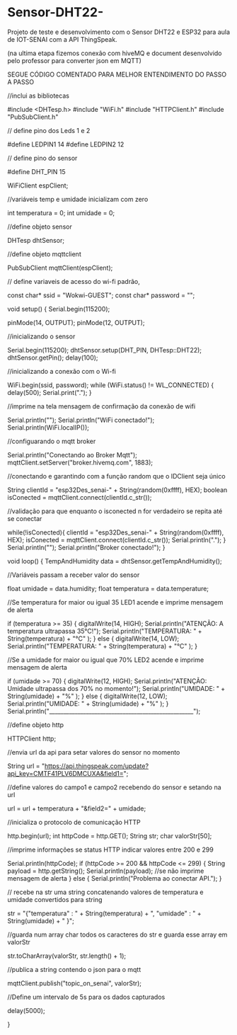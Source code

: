 # Sensor-DHT22-
Projeto de teste e desenvolvimento com o Sensor DHT22 e ESP32 para aula de IOT-SENAI com a API  ThingSpeak.

(na ultima etapa fizemos conexão com hiveMQ e document desenvolvido pelo professor para converter json em MQTT)

SEGUE CÓDIGO COMENTADO PARA MELHOR ENTENDIMENTO DO PASSO A PASSO 



//inclui as bibliotecas

#include <DHTesp.h>
#include "WiFi.h"
#include "HTTPClient.h"
#include "PubSubClient.h"

// define pino dos Leds 1 e 2

#define LEDPIN1 14
#define LEDPIN2 12

// define pino do sensor

#define DHT_PIN 15

WiFiClient espClient;

//variáveis temp e umidade inicializam com zero

int temperatura = 0;
int umidade = 0;

//define objeto sensor

DHTesp dhtSensor;

//define objeto mqttclient

PubSubClient mqttClient(espClient);

// define variaveis de acesso do wi-fi padrão,

const char* ssid = "Wokwi-GUEST";
const char* password = "";


void setup() {
  Serial.begin(115200);

  pinMode(14, OUTPUT);
  pinMode(12, OUTPUT);

  //inicializando o sensor
  
  Serial.begin(115200);
  dhtSensor.setup(DHT_PIN, DHTesp::DHT22);
  dhtSensor.getPin();
  delay(100);

  //inicializando a conexão com o Wi-fi
  
  WiFi.begin(ssid, password);
  while (WiFi.status() != WL_CONNECTED) {
    delay(500);
    Serial.print(".");
  }
  
  //imprime na tela mensagem de confirmação da conexão de wifi
  
  Serial.println("");
  Serial.println("WiFi conectado!");
  Serial.println(WiFi.localIP());

  //configuarando o mqtt broker
  
  Serial.println("Conectando ao Broker Mqtt");
  mqttClient.setServer("broker.hivemq.com", 1883);

  //conectando e garantindo com a função random que o IDClient seja único 
  
  String clientId = "esp32Des_senai-" + String(random(0xffff), HEX);
  boolean isConected = mqttClient.connect(clientId.c_str());

  //validação para que enquanto o isconected n for verdadeiro se repita até se conectar
  
  while(!isConected){
    clientId = "esp32Des_senai-" + String(random(0xffff), HEX);
    isConected = mqttClient.connect(clientId.c_str());
    Serial.println(".");
    }
  Serial.println("");
  Serial.println("Broker conectado!");
}

void loop() {
  TempAndHumidity data = dhtSensor.getTempAndHumidity();

  //Variáveis passam a receber valor do sensor
  
  float umidade = data.humidity;
  float temperatura = data.temperature;

  //Se temperatura for maior ou igual 35 LED1 acende e imprime mensagem de alerta
  
  if (temperatura >= 35) {
    digitalWrite(14, HIGH);
    Serial.println("ATENÇÃO: A temperatura ultrapassa 35°C!");
    Serial.println("TEMPERATURA: " + String(temperatura) + "°C" );
  } else {
    digitalWrite(14, LOW);
    Serial.println("TEMPERATURA: " + String(temperatura) + "°C" );
  }

  //Se a umidade for maior ou igual que 70% LED2 acende e imprime mensagem de alerta
  
  if (umidade >= 70) {
    digitalWrite(12, HIGH);
    Serial.println("ATENÇÃO: Umidade ultrapassa dos 70% no momento!");
    Serial.println("UMIDADE: " + String(umidade) + "%" );
  } else {
    digitalWrite(12, LOW);
    Serial.println("UMIDADE: " + String(umidade) + "%" );
  }
  Serial.println("___________________________________________________");

  //define objeto http
  
  HTTPClient http;

  //envia url da api para setar valores do sensor no momento
  
  String url = "https://api.thingspeak.com/update?api_key=CMTF41PLV6DMCUXA&field1=";

  //define valores do campo1 e campo2 recebendo do sensor e setando na url
  
  url = url + temperatura + "&field2=" + umidade;

  //inicializa o protocolo de comunicação HTTP
  
  http.begin(url);
  int httpCode = http.GET();
  String str;
  char valorStr[50];

  //imprime informações se status HTTP indicar valores entre 200 e 299
  
  Serial.println(httpCode);
  if (httpCode >= 200 && httpCode <= 299) {
    String payload = http.getString();
    Serial.println(payload);
    //se não imprime mensagem de alerta
  } else {
    Serial.println("Problema ao conectar API.");
  }

  // recebe na str uma string concatenando valores de temperatura e umidade convertidos para string
  
  str = "{\"temperatura\" : " + String(temperatura) + ", \"umidade\" : " + String(umidade) + " }";
  
  //guarda num array char todos os caracteres do str e guarda esse array em valorStr
  
  str.toCharArray(valorStr, str.length() + 1);

  //publica a string contendo o json para o mqtt
  
  mqttClient.publish("topic_on_senai", valorStr);


  //Define um intervalo de 5s para os dados capturados
  
  delay(5000);

}



